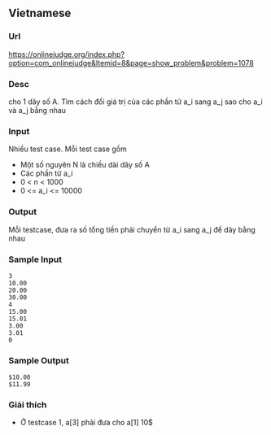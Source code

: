 ## Vietnamese

### Url
https://onlinejudge.org/index.php?option=com_onlinejudge&Itemid=8&page=show_problem&problem=1078

### Desc

cho 1 dãy số A. Tìm cách đổi giá trị của các phần tử a_i sang a_j sao cho a_i và a_j bằng nhau

### Input
Nhiều test case. Mỗi test case gồm
- Một số nguyên N là chiều dài dãy số A
- Các phần tử a_i
- 0 < n < 1000
- 0 <= a_i <= 10000

### Output
Mỗi testcase, đưa ra số tổng tiền phải chuyển từ a_i sang a_j để dãy bằng nhau

### Sample Input
```
3
10.00
20.00
30.00
4
15.00
15.01
3.00
3.01
0
```

### Sample Output
```
$10.00
$11.99
```

### Giải thích
- Ở testcase 1, a[3] phải đưa cho a[1] 10$
